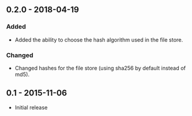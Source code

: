 ## 0.2.0 - 2018-04-19

### Added

- Added the ability to choose the hash algorithm used in the file store.

### Changed

- Changed hashes for the file store (using sha256 by default instead of md5).


## 0.1 - 2015-11-06

- Initial release
